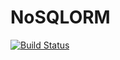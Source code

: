 # NoSQLORM

[![Build Status](https://dev.azure.com/badgerowluke/RelationalMapper/_apis/build/status/fatguyclimbs.NoSQLORM?branchName=master)](https://dev.azure.com/badgerowluke/RelationalMapper/_build/latest?definitionId=5?branchName=master)
